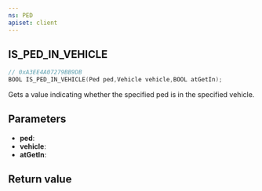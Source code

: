```yaml
---
ns: PED
apiset: client
---
```

## IS_PED_IN_VEHICLE

```c
// 0xA3EE4A07279BB9DB
BOOL IS_PED_IN_VEHICLE(Ped ped,Vehicle vehicle,BOOL atGetIn);
```

Gets a value indicating whether the specified ped is in the specified vehicle.

## Parameters
* **ped**:
* **vehicle**:
* **atGetIn**:

## Return value